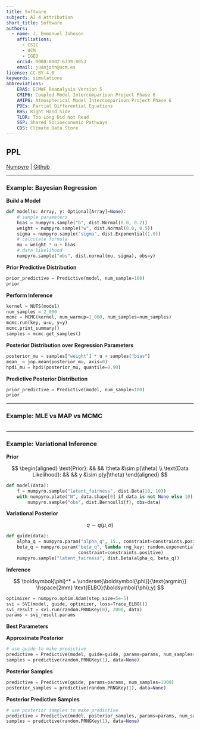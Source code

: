 ```yaml
---
title: Software
subject: AI 4 Attribution
short_title: Software
authors:
  - name: J. Emmanuel Johnson
    affiliations:
      - CSIC
      - UCM
      - IGEO
    orcid: 0000-0002-6739-0053
    email: juanjohn@ucm.es
license: CC-BY-4.0
keywords: simulations
abbreviations:
    ERA5: ECMWF Reanalysis Version 5
    CMIP6: Coupled Model Intercomparison Project Phase 6
    AMIP6: Atmospherical Model Intercomparison Project Phase 6
    PDEs: Partial Differential Equations
    RHS: Right Hand Side
    TLDR: Too Long Did Not Read
    SSP: Shared Socioeconomic Pathways
    CDS: Climate Data Store
---
```




## PPL

[Numpyro](https://num.pyro.ai/en/stable/index.html) | [Github](https://github.com/pyro-ppl/numpyro)


***

### Example: Bayesian Regression



**Build a Model**

```python
def model(u: Array, y: Optional[Array]=None):
    # sample parameters
    bias = numpyro.sample("b", dist.Normal(0.0, 0.2))
    weight = numpyro.sample("w", dist.Normal(0.0, 0.5))
    sigma = numpyro.sample("sigma", dist.Exponential(1.0))
    # calculate formula
    mu = weight * u + bias
    # data likelihood
    numpyro.sample("obs", dist.normal(mu, sigma), obs=y)
```

**Prior Predictive Distribution**

```python
prior_predictive = Predictive(model, num_sample=100)
prior
```

**Perform Inference**

```python
kernel = NUTS(model)
num_samples = 2_000
mcmc = MCMC(kernel, num_warmup=1_000, num_samples=num_samples)
mcmc.run(key, u=u, y=y)
mcmc.print_summary()
samples = mcmc.get_samples()
```


**Posterior Distribution over Regression Parameters**

```python
posterior_mu = samples["weight"] * u + samples["bias"]
mean_ = jnp.mean(posterior_mu, axis=0)
hpdi_mu = hpdi(posterior_mu, quantile=0.90)
```


**Predictive Posterior Distribution**

```python
prior_predictive = Predictive(model, num_sample=100)
prior
```

*** 

### Example: MLE vs MAP vs MCMC

```python
```

***

### Example: Variational Inference


**Prior**

$$
\begin{aligned}
\text{Prior}: && &&
\theta &\sim p(\theta) \\
\text{Data Likelihood}: && &&
y &\sim p(y|\theta)
\end{aligned}
$$

```python
def model(data):
    f = numpyro.sample("latent_fairness", dist.Beta(10, 10))
    with numpyro.plate("N", data.shape[0] if data is not None else 10):
        numpyro.sample("obs", dist.Bernoulli(f), obs=data)
```


**Variational Posterior**

$$
q \sim q(\mu, \sigma)
$$

```python
def guide(data):
    alpha_q = numpyro.param("alpha_q", 15., constraint=constraints.positive)
    beta_q = numpyro.param("beta_q", lambda rng_key: random.exponential(rng_key),
                           constraint=constraints.positive)
    numpyro.sample("latent_fairness", dist.Beta(alpha_q, beta_q))
```


**Inference**

$$
\boldsymbol{\phi}^* = \underset{\boldsymbol{\phi}}{\text{argmin}} \hspace{2mm} \text{ELBO}(\boldsymbol{\phi};y)
$$

```python
optimizer = numpyro.optim.Adam(step_size=5e-5)
svi = SVI(model, guide, optimizer, loss=Trace_ELBO())
svi_result = svi.run(random.PRNGKey(0), 2000, data)
params = svi_result.params
```

**Best Parameters**






**Approximate Posterior**


```python
# use guide to make predictive
predictive = Predictive(model, guide=guide, params=params, num_samples=1000)
samples = predictive(random.PRNGKey(1), data=None)
```

**Posterior Samples**

```python
predictive = Predictive(guide, params=params, num_samples=1000)
posterior_samples = predictive(random.PRNGKey(1), data=None)
```

**Posterior Predictive Samples**

```python
# use posterior samples to make predictive
predictive = Predictive(model, posterior_samples, params=params, num_samples=1000)
samples = predictive(random.PRNGKey(1), data=None)
```
